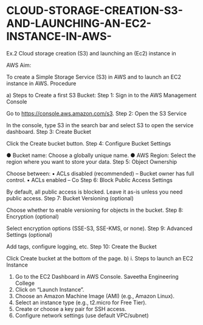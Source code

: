 # CLOUD-STORAGE-CREATION-S3-AND-LAUNCHING-AN-EC2-INSTANCE-IN-AWS-

Ex.2 Cloud storage creation (S3) and launching an (Ec2) instance in

AWS
Aim:

To create a Simple Storage Service (S3) in AWS and to launch an EC2
instance in AWS.
Procedure

a) Steps to Create a first S3 Bucket:
Step 1: Sign in to the AWS Management Console

Go to https://console.aws.amazon.com/s3.
Step 2: Open the S3 Service

In the console, type S3 in the search bar and select S3 to open the service
dashboard.
Step 3: Create Bucket

Click the Create bucket button.
Step 4: Configure Bucket Settings

● Bucket name: Choose a globally unique name.
● AWS Region: Select the region where you want to store your data.
Step 5: Object Ownership

Choose between:
▪ ACLs disabled (recommended) – Bucket owner has full control.
▪ ACLs enabled – Co
Step 6: Block Public Access Settings

By default, all public access is blocked. Leave it as-is unless you need
public access.
Step 7: Bucket Versioning (optional)

Choose whether to enable versioning for objects in the bucket.
Step 8: Encryption (optional)

Select encryption options (SSE-S3, SSE-KMS, or none).
Step 9: Advanced Settings (optional)

Add tags, configure logging, etc.
Step 10: Create the Bucket

Click Create bucket at the bottom of the page.
b) i. Steps to launch an EC2 Instance
1. Go to the EC2 Dashboard in AWS Console.
Saveetha Engineering College
2. Click on “Launch Instance”.
3. Choose an Amazon Machine Image (AMI) (e.g., Amazon Linux).
4. Select an instance type (e.g., t2.micro for Free Tier).
5. Create or choose a key pair for SSH access.
6. Configure network settings (use default VPC/subnet)

